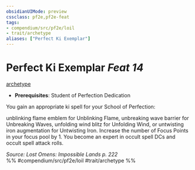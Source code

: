 ```yaml
---
obsidianUIMode: preview
cssclass: pf2e,pf2e-feat
tags:
- compendium/src/pf2e/loil
- trait/archetype
aliases: ["Perfect Ki Exemplar"]
---
```

# Perfect Ki Exemplar  *Feat 14*  
[archetype](/rules/traits/archetype.md)  

- **Prerequisites**: Student of Perfection Dedication

You gain an appropriate ki spell for your School of Perfection:

unblinking flame emblem for Unblinking Flame, unbreaking wave barrier for Unbreaking Waves, unfolding wind blitz for Unfolding Wind, or untwisting iron augmentation for Untwisting Iron. Increase the number of Focus Points in your focus pool by 1. You become an expert in occult spell DCs and occult spell attack rolls.

*Source: Lost Omens: Impossible Lands p. 222*  
%% #compendium/src/pf2e/loil #trait/archetype %%